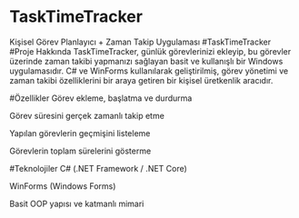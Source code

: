 # TaskTimeTracker
Kişisel Görev Planlayıcı + Zaman Takip Uygulaması
#TaskTimeTracker
#Proje Hakkında
TaskTimeTracker, günlük görevlerinizi ekleyip, bu görevler üzerinde zaman takibi yapmanızı sağlayan basit ve kullanışlı bir Windows uygulamasıdır.
C# ve WinForms kullanılarak geliştirilmiş, görev yönetimi ve zaman takibi özelliklerini bir araya getiren bir kişisel üretkenlik aracıdır.

#Özellikler
Görev ekleme, başlatma ve durdurma

Görev süresini gerçek zamanlı takip etme

Yapılan görevlerin geçmişini listeleme

Görevlerin toplam sürelerini gösterme

#Teknolojiler
C# (.NET Framework / .NET Core)

WinForms (Windows Forms)

Basit OOP yapısı ve katmanlı mimari

